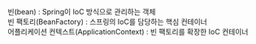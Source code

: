 빈(bean) : Spring이 IoC 방식으로 관리하는 객체 <br>
빈 팩토리(BeanFactory) : 스프링의 IoC를 담당하는 핵심 컨테이너 <br>
어플리케이션 컨텍스트(ApplicationContext) : 빈 팩토리를 확장한 IoC 컨테이너
